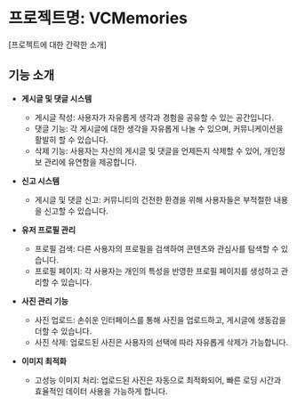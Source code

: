 # 프로젝트명: VCMemories

[프로젝트에 대한 간략한 소개]

## 기능 소개

- **게시글 및 댓글 시스템**
  - 게시글 작성: 사용자가 자유롭게 생각과 경험을 공유할 수 있는 공간입니다.
  - 댓글 기능: 각 게시글에 대한 생각을 자유롭게 나눌 수 있으며, 커뮤니케이션을 활발히 할 수 있습니다.
  - 삭제 기능: 사용자는 자신의 게시글 및 댓글을 언제든지 삭제할 수 있어, 개인정보 관리에 유연함을 제공합니다.

- **신고 시스템**
  - 게시글 및 댓글 신고: 커뮤니티의 건전한 환경을 위해 사용자들은 부적절한 내용을 신고할 수 있습니다.

- **유저 프로필 관리**
  - 프로필 검색: 다른 사용자의 프로필을 검색하여 콘텐츠와 관심사를 탐색할 수 있습니다.
  - 프로필 페이지: 각 사용자는 개인의 특성을 반영한 프로필 페이지를 생성하고 관리할 수 있습니다.

- **사진 관리 기능**
  - 사진 업로드: 손쉬운 인터페이스를 통해 사진을 업로드하고, 게시글에 생동감을 더할 수 있습니다.
  - 사진 삭제: 업로드된 사진은 사용자의 선택에 따라 자유롭게 삭제가 가능합니다.

- **이미지 최적화**
  - 고성능 이미지 처리: 업로드된 사진은 자동으로 최적화되어, 빠른 로딩 시간과 효율적인 데이터 사용을 가능하게 합니다.
